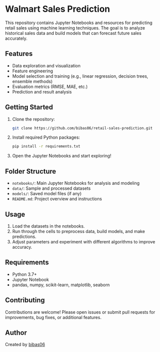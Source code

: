 # Walmart Sales Prediction

This repository contains Jupyter Notebooks and resources for predicting retail sales using machine learning techniques. The goal is to analyze historical sales data and build models that can forecast future sales accurately.

## Features

- Data exploration and visualization
- Feature engineering
- Model selection and training (e.g., linear regression, decision trees, ensemble methods)
- Evaluation metrics (RMSE, MAE, etc.)
- Prediction and result analysis

## Getting Started

1. Clone the repository:
    ```bash
    git clone https://github.com/bibas06/retail-sales-prediction.git
    ```
2. Install required Python packages:
    ```bash
    pip install -r requirements.txt
    ```
3. Open the Jupyter Notebooks and start exploring!

## Folder Structure

- `notebooks/`: Main Jupyter Notebooks for analysis and modeling
- `data/`: Sample and processed datasets
- `models/`: Saved model files (if any)
- `README.md`: Project overview and instructions

## Usage

1. Load the datasets in the notebooks.
2. Run through the cells to preprocess data, build models, and make predictions.
3. Adjust parameters and experiment with different algorithms to improve accuracy.

## Requirements

- Python 3.7+
- Jupyter Notebook
- pandas, numpy, scikit-learn, matplotlib, seaborn

## Contributing

Contributions are welcome! Please open issues or submit pull requests for improvements, bug fixes, or additional features.

## Author

Created by [bibas06](https://github.com/bibas06)
